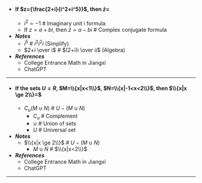 - #### If $z={\frac{2+i}{i^2+i^5}}$, then $\bar{z}=$
    - $i^2=-1$ # Imaginary unit i formula
    - If $z=a+bi$, then $\bar{z}=a-bi$ # Complex conjugate formula
- ***Notes***
    - $i^5$ # $i^2 i^2 i$ (Simplify)
    - $2+i \over i$ # $(2+i)i \over ii$ (Algebra)
- ***References***
    - College Entrance Math in Jiangxi
    - ChatGPT
- ---
- #### If the sets $U=R$, $M=\\{x|x<1\\}$, $N=\\{x|-1<x<2\\}$, then $\\{x|x \ge 2\\}=$
    - $C_u(M \cup N)$ # $U-(M \cup N)$
        - $C_u$ # Complement
        - $\cup$ # Union of sets
        - $U$ # Universal set
- ***Notes***
    - $\\{x|x \ge 2\\}$ # $U-(M \cup N)$
        - $M \cup N$ # $\\{x|x<2\\}$
- ***References***
    - College Entrance Math in Jiangxi
    - ChatGPT
- ---
